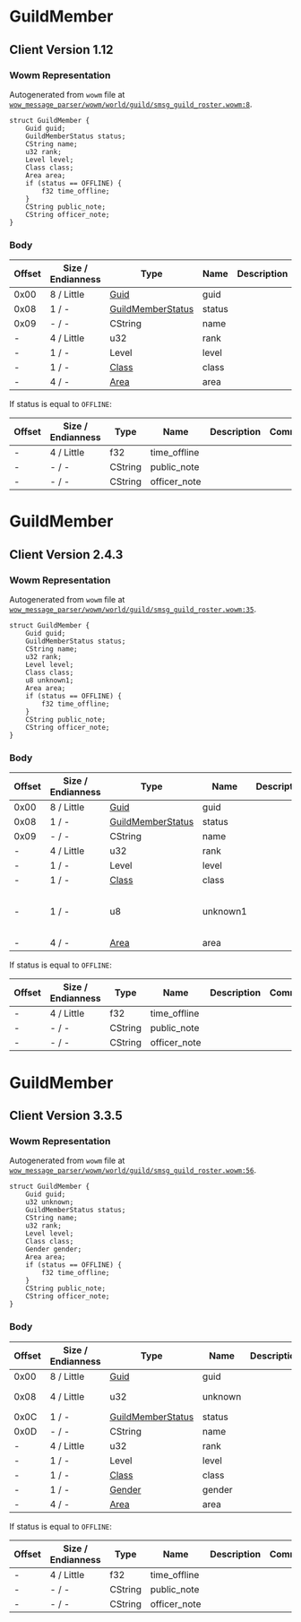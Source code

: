 # GuildMember

## Client Version 1.12

### Wowm Representation

Autogenerated from `wowm` file at [`wow_message_parser/wowm/world/guild/smsg_guild_roster.wowm:8`](https://github.com/gtker/wow_messages/tree/main/wow_message_parser/wowm/world/guild/smsg_guild_roster.wowm#L8).
```rust,ignore
struct GuildMember {
    Guid guid;
    GuildMemberStatus status;
    CString name;
    u32 rank;
    Level level;
    Class class;
    Area area;
    if (status == OFFLINE) {
        f32 time_offline;
    }
    CString public_note;
    CString officer_note;
}
```
### Body

| Offset | Size / Endianness | Type | Name | Description | Comment |
| ------ | ----------------- | ---- | ---- | ----------- | ------- |
| 0x00 | 8 / Little | [Guid](../spec/packed-guid.md) | guid |  |  |
| 0x08 | 1 / - | [GuildMemberStatus](guildmemberstatus.md) | status |  |  |
| 0x09 | - / - | CString | name |  |  |
| - | 4 / Little | u32 | rank |  |  |
| - | 1 / - | Level | level |  |  |
| - | 1 / - | [Class](class.md) | class |  |  |
| - | 4 / - | [Area](area.md) | area |  |  |

If status is equal to `OFFLINE`:

| Offset | Size / Endianness | Type | Name | Description | Comment |
| ------ | ----------------- | ---- | ---- | ----------- | ------- |
| - | 4 / Little | f32 | time_offline |  |  |
| - | - / - | CString | public_note |  |  |
| - | - / - | CString | officer_note |  |  |

# GuildMember

## Client Version 2.4.3

### Wowm Representation

Autogenerated from `wowm` file at [`wow_message_parser/wowm/world/guild/smsg_guild_roster.wowm:35`](https://github.com/gtker/wow_messages/tree/main/wow_message_parser/wowm/world/guild/smsg_guild_roster.wowm#L35).
```rust,ignore
struct GuildMember {
    Guid guid;
    GuildMemberStatus status;
    CString name;
    u32 rank;
    Level level;
    Class class;
    u8 unknown1;
    Area area;
    if (status == OFFLINE) {
        f32 time_offline;
    }
    CString public_note;
    CString officer_note;
}
```
### Body

| Offset | Size / Endianness | Type | Name | Description | Comment |
| ------ | ----------------- | ---- | ---- | ----------- | ------- |
| 0x00 | 8 / Little | [Guid](../spec/packed-guid.md) | guid |  |  |
| 0x08 | 1 / - | [GuildMemberStatus](guildmemberstatus.md) | status |  |  |
| 0x09 | - / - | CString | name |  |  |
| - | 4 / Little | u32 | rank |  |  |
| - | 1 / - | Level | level |  |  |
| - | 1 / - | [Class](class.md) | class |  |  |
| - | 1 / - | u8 | unknown1 |  | mangosone: new 2.4.0<br/>Possibly gender |
| - | 4 / - | [Area](area.md) | area |  |  |

If status is equal to `OFFLINE`:

| Offset | Size / Endianness | Type | Name | Description | Comment |
| ------ | ----------------- | ---- | ---- | ----------- | ------- |
| - | 4 / Little | f32 | time_offline |  |  |
| - | - / - | CString | public_note |  |  |
| - | - / - | CString | officer_note |  |  |

# GuildMember

## Client Version 3.3.5

### Wowm Representation

Autogenerated from `wowm` file at [`wow_message_parser/wowm/world/guild/smsg_guild_roster.wowm:56`](https://github.com/gtker/wow_messages/tree/main/wow_message_parser/wowm/world/guild/smsg_guild_roster.wowm#L56).
```rust,ignore
struct GuildMember {
    Guid guid;
    u32 unknown;
    GuildMemberStatus status;
    CString name;
    u32 rank;
    Level level;
    Class class;
    Gender gender;
    Area area;
    if (status == OFFLINE) {
        f32 time_offline;
    }
    CString public_note;
    CString officer_note;
}
```
### Body

| Offset | Size / Endianness | Type | Name | Description | Comment |
| ------ | ----------------- | ---- | ---- | ----------- | ------- |
| 0x00 | 8 / Little | [Guid](../spec/packed-guid.md) | guid |  |  |
| 0x08 | 4 / Little | u32 | unknown |  | arcemu: high guid |
| 0x0C | 1 / - | [GuildMemberStatus](guildmemberstatus.md) | status |  |  |
| 0x0D | - / - | CString | name |  |  |
| - | 4 / Little | u32 | rank |  |  |
| - | 1 / - | Level | level |  |  |
| - | 1 / - | [Class](class.md) | class |  |  |
| - | 1 / - | [Gender](gender.md) | gender |  |  |
| - | 4 / - | [Area](area.md) | area |  |  |

If status is equal to `OFFLINE`:

| Offset | Size / Endianness | Type | Name | Description | Comment |
| ------ | ----------------- | ---- | ---- | ----------- | ------- |
| - | 4 / Little | f32 | time_offline |  |  |
| - | - / - | CString | public_note |  |  |
| - | - / - | CString | officer_note |  |  |

